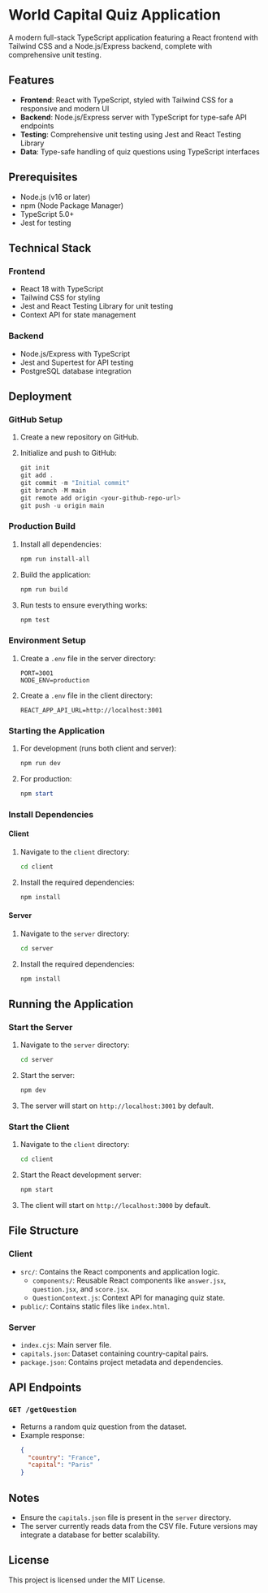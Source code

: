 # World Capital Quiz Application

A modern full-stack TypeScript application featuring a React frontend with Tailwind CSS and a Node.js/Express backend, complete with comprehensive unit testing.

## Features
- **Frontend**: React with TypeScript, styled with Tailwind CSS for a responsive and modern UI
- **Backend**: Node.js/Express server with TypeScript for type-safe API endpoints
- **Testing**: Comprehensive unit testing using Jest and React Testing Library
- **Data**: Type-safe handling of quiz questions using TypeScript interfaces

## Prerequisites
- Node.js (v16 or later)
- npm (Node Package Manager)
- TypeScript 5.0+
- Jest for testing

## Technical Stack
### Frontend
- React 18 with TypeScript
- Tailwind CSS for styling
- Jest and React Testing Library for unit testing
- Context API for state management

### Backend
- Node.js/Express with TypeScript
- Jest and Supertest for API testing
- PostgreSQL database integration

## Deployment
### GitHub Setup
1. Create a new repository on GitHub.

2. Initialize and push to GitHub:
   ```powershell
   git init
   git add .
   git commit -m "Initial commit"
   git branch -M main
   git remote add origin <your-github-repo-url>
   git push -u origin main
   ```

### Production Build
1. Install all dependencies:
   ```powershell
   npm run install-all
   ```

2. Build the application:
   ```powershell
   npm run build
   ```

3. Run tests to ensure everything works:
   ```powershell
   npm test
   ```

### Environment Setup
1. Create a `.env` file in the server directory:
   ```env
   PORT=3001
   NODE_ENV=production
   ```

2. Create a `.env` file in the client directory:
   ```env
   REACT_APP_API_URL=http://localhost:3001
   ```

### Starting the Application
1. For development (runs both client and server):
   ```powershell
   npm run dev
   ```

2. For production:
   ```powershell
   npm start
   ```

### Install Dependencies
#### Client
1. Navigate to the `client` directory:
   ```bash
   cd client
   ```
2. Install the required dependencies:
   ```bash
   npm install
   ```

#### Server
1. Navigate to the `server` directory:
   ```bash
   cd server
   ```
2. Install the required dependencies:
   ```bash
   npm install
   ```

## Running the Application
### Start the Server
1. Navigate to the `server` directory:
   ```bash
   cd server
   ```
2. Start the server:
   ```bash
   npm dev
   ```
3. The server will start on `http://localhost:3001` by default.

### Start the Client
1. Navigate to the `client` directory:
   ```bash
   cd client
   ```
2. Start the React development server:
   ```bash
   npm start
   ```
3. The client will start on `http://localhost:3000` by default.

## File Structure
### Client
- `src/`: Contains the React components and application logic.
  - `components/`: Reusable React components like `answer.jsx`, `question.jsx`, and `score.jsx`.
  - `QuestionContext.js`: Context API for managing quiz state.
- `public/`: Contains static files like `index.html`.

### Server
- `index.cjs`: Main server file.
- `capitals.json`: Dataset containing country-capital pairs.
- `package.json`: Contains project metadata and dependencies.

## API Endpoints
### `GET /getQuestion`
- Returns a random quiz question from the dataset.
- Example response:
  ```json
  {
    "country": "France",
    "capital": "Paris"
  }
  ```

## Notes
- Ensure the `capitals.json` file is present in the `server` directory.
- The server currently reads data from the CSV file. Future versions may integrate a database for better scalability.

## License
This project is licensed under the MIT License.